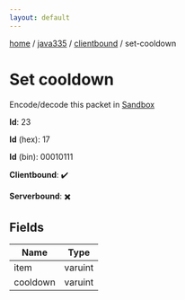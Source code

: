 ```yaml
---
layout: default
---
```


[home](/)  /  [java335](/protocol/java335)  /  [clientbound](/protocol/java335/clientbound)  /  set-cooldown

# Set cooldown

Encode/decode this packet in [Sandbox](../../../sandbox/java335#Clientbound.SetCooldown)

**Id**: 23

**Id** (hex): 17

**Id** (bin): 00010111

**Clientbound**: ✔️

**Serverbound**: ✖️

## Fields

Name | Type
---|---
item | varuint
cooldown | varuint
